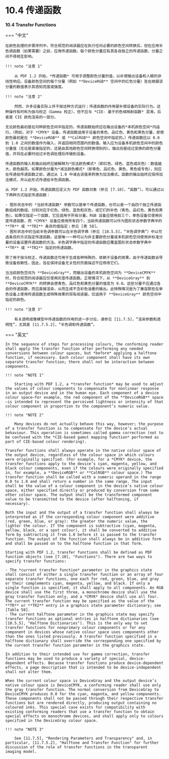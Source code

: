# 10.4 传递函数

**10.4 Transfer Functions**

=== "中文"

    在颜色处理的步骤序列中，符合规范的阅读器应在执行任何必要的颜色空间转换后，但在应用半色调函数（如果需要）之前，应用传递函数。每个颜色分量应有其各自独立的传递函数，分量之间不得相互影响。

    !!! note "注意 1"

        从 PDF 1.2 开始，*传递函数* 可用于调整颜色分量的值，以补偿输出设备和人眼的非线性响应。设备颜色空间的每个分量（例如 **DeviceRGB** 空间中的红色分量）旨在根据该分量的数值表示其感知亮度或强度。

    !!! note "注意 2"

        然而，许多设备实际上并不按这种方式运行；传递函数的作用是补偿设备的实际行为。这种操作有时称为伽马校正（Gamma 校正），但不应与 *CIE- 基于的色域映射函数* 混淆，后者是 CIE 颜色渲染的一部分。

    无论颜色最初是在何种颜色空间中指定的，传递函数始终应在输出设备的*本机颜色空间*内运行。（例如，对于 *CMYK* 设备，传递函数适用于设备的青色、品红色、黄色和黑色分量，即使颜色最初是在 **DeviceRGB** 或 **CalRGB** 颜色空间中指定的。）传递函数应以 0.0 到 1.0 之间的数值作为输入，并返回相同范围内的数值。输入应为设备本机颜色空间中的颜色分量值（无论是直接指定的，还是由其他颜色空间转换得到的）。输出则是经过变换的颜色分量值，并将在必要时经过半色调处理后传输到设备。

    传递函数的输入和输出始终应被解释为*加法颜色模式*（即红色、绿色、蓝色或灰色）：数值越大，颜色越亮。如果颜色分量为*减法颜色模式*（即青色、品红色、黄色、黑色或专色），则应在传递给传递函数之前，通过从 1.0 中减去该值来转换为加法模式。函数的输出始终应保持加法模式，并以此形式传递给半色调函数。

    从 PDF 1.2 开始，传递函数应定义为 PDF 函数对象（参见 [7.10]，“函数”）。可以通过以下两种方式指定传递函数：

    - 图形状态中的 *当前传递函数* 参数可以是单个传递函数，也可以是一个由四个独立传递函数组成的数组，分别对应于红色、绿色、蓝色和灰色，或它们的补色（青色、品红色、黄色和黑色）。如果仅指定一个函数，它应适用于所有分量。RGB 设备应使用前三个，单色设备仅使用灰度传递函数，而 *CMYK* 设备应使用所有四个。当前传递函数可以作为图形状态参数字典中的 **TR** 或 **TR2** 条目的值指定；参见 [表 58]。
    - 图形状态中的当前半色调参数可以在半色调字典（参见 [10.5.5]，“半色调字典”）中以可选条目的方式指定传递函数。这是唯一一种可以为非主要颜色分量或本机颜色空间使用非标准分量的设备设置传递函数的方法。半色调字典中指定的传递函数应覆盖图形状态参数字典中 **TR** 或 **TR2** 指定的传递函数。

    除了用于伽马校正，传递函数还可用于生成各种特殊的、依赖于设备的效果。由于传递函数会导致设备依赖性，因此，旨在保持设备无关性的页面描述不应修改它们。

    当当前颜色空间为 **DeviceGray**，而输出设备的本机颜色空间为 **DeviceCMYK** 时，符合规范的阅读器应仅使用灰度传递函数。正常情况下，从 **DeviceGray** 到 **DeviceCMYK** 的转换会使青色、品红色和黄色分量的值变为 0.0。这些分量不应通过各自的传递函数，而应直接渲染，从而生成不含彩色油墨的输出。此特殊情况是为了兼容那些在单色设备上使用传递函数生成特殊效果的现有阅读器，仅适用于 **DeviceGray** 颜色空间中指定的颜色。

    !!! note "注意 3"

        有关透明成像模型中传递函数的作用的进一步讨论，请参见 [11.7.5]，“渲染参数和透明性”，尤其是 [11.7.5.2]，“半色调和传递函数”。

=== "英文"

    In the sequence of steps for processing colours, the conforming reader shall apply the transfer function after performing any needed conversions between colour spaces, but *before* applying a halftone function, if necessary. Each colour component shall have its own separate transfer function; there shall not be interaction between components.
    
    !!! note "NOTE 1"
    
        Starting with PDF 1.2, a *transfer function* may be used to adjust the values of colour components to compensate for nonlinear response in an output device and in the human eye. Each component of a device colour space—for example, the red component of the **DeviceRGB** space—is intended to represent the perceived lightness or intensity of that colour component in proportion to the component’s numeric value.
    
    !!! note "NOTE 2"
    
        Many devices do not actually behave this way, however; the purpose of a transfer function is to compensate for the device’s actual behaviour. This operation is sometimes called gamma correction (not to be confused with the *CIE-based gamut mapping function* performed as part of CIE-based colour rendering).
    
    Transfer functions shall always operate in the native colour space of the output device, regardless of the colour space in which colours were originally specified. (For example, for a *CMYK* device, the transfer functions apply to the device’s cyan, magenta, yellow, and black colour components, even if the colours were originally specified in, for example, a **DeviceRGB** or **CalRGB** colour space.) The transfer function shall be called with a numeric operand in the range 0.0 to 1.0 and shall return a number in the same range. The input shall be the value of a colour component in the device’s native colour space, either specified directly or produced by conversion from some other colour space. The output shall be the transformed component value to be transmitted to the device (after halftoning, if necessary).
    
    Both the input and the output of a transfer function shall always be interpreted as if the corresponding colour component were additive (red, green, blue, or gray): the greater the numeric value, the lighter the colour. If the component is subtractive (cyan, magenta, yellow, black, or a spot colour), it shall be converted to additive form by subtracting it from 1.0 before it is passed to the transfer function. The output of the function shall always be in additive form and shall be passed on to the halftone function in that form.
    
    Starting with PDF 1.2, transfer functions shall be defined as PDF function objects (see [7.10], "Functions"). There are two ways to specify transfer functions:
    
    - The *current transfer function* parameter in the graphics state shall consist of either a single transfer function or an array of four separate transfer functions, one each for red, green, blue, and gray or their complements cyan, magenta, yellow, and black. If only a single function is specified, it shall apply to all components. An RGB device shall use the first three, a monochrome device shall use the gray transfer function only, and a *CMYK* device shall use all four. The current transfer function may be specified as the value of the **TR** or **TR2** entry in a graphics state parameter dictionary; see [Table 58].
    - The current halftone parameter in the graphics state may specify transfer functions as optional entries in halftone dictionaries (see [10.5.5], "Halftone Dictionaries"). This is the only way to set transfer functions for nonprimary colour components or for any component in devices whose native colour space uses components other than the ones listed previously. A transfer function specified in a halftone dictionary shall override the corresponding one specified by the current transfer function parameter in the graphics state.
    
    In addition to their intended use for gamma correction, transfer functions may be used to produce a variety of special, device-dependent effects. Because transfer functions produce device-dependent effects, a page description that is intended to be device-independent shall not alter them.
    
    When the current colour space is DeviceGray and the output device’s native colour space is DeviceCMYK, a conforming reader shall use only the gray transfer function. The normal conversion from DeviceGray to DeviceCMYK produces 0.0 for the cyan, magenta, and yellow components. These components shall not be passed through their respective transfer functions but are rendered directly, producing output containing no coloured inks. This special case exists for compatibility with existing conforming readers that use a transfer function to obtain special effects on monochrome devices, and shall apply only to colours specified in the DeviceGray colour space.
    
    !!! note "NOTE 3"
    
        See [11.7.5], "Rendering Parameters and Transparency" and, in particular, [11.7.5.2], "Halftone and Transfer Function" for further discussion of the role of transfer functions in the transparent imaging model.

[7.10]: ../c7/s10.md#710-函数

[10.5.5]: ../c10/s5.md#1055-半色调词典
[11.7.5]: ../c11/s7.md#1175-渲染参数和透明度

[11.7.5.2]: ../c11/s7.md#11752-半色调和传递函数

[Table 58]: ../c8/s4.md#table58
